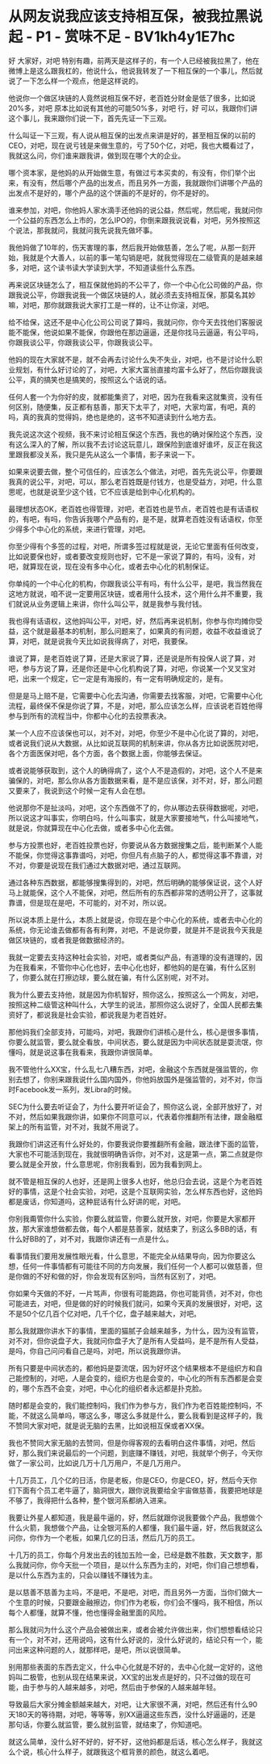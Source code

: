 # 从网友说我应该支持相互保，被我拉黑说起 - P1 - 赏味不足 - BV1kh4y1E7hc

好 大家好，对吧 特别有趣，前两天是这样子的，有一个人已经被我拉黑了，他在微博上是这么跟我杠的，他说什么，他说我转发了一下相互保的一个事儿，然后就说了一下怎么样一个观点，他是这样说的。

他说你一个做区块链的人竟然说相互保不好，老百姓分财金是低了很多，比如说20%多，对吧 原本比如说有其他的可能50%多，对吧 行，好 可以，我跟你们讲这个事儿，我来跟你们说一下，首先先证一下三观。

什么叫证一下三观，有人说从相互保的出发点来讲是好的，甚至相互保的以前的CEO，对吧，现在说亏钱是来做生意的，亏了50个亿，对吧，我也大概看过了，我就这么问，你们谁来跟我讲，做到现在哪个大的企业。

哪个资本家，是他妈的从开始做生意，有做过亏本买卖的，有没有，你们举个出来，有没有，然后哪个产品的出发点，而且另外一方面，我就跟你们讲哪个产品的出发点不是好的，哪个产品的这个饼画的不是好的，你不是好的。

谁来参加，对吧，你他妈人家水滴手还他妈的说公益，然后呢，然后呢，我就问你一个公益的东西怎么上市的，怎么IPO的，你倒来跟我说说看，对吧，另外按照这个说法，那我就问，我就问我先说我先做坏事。

我他妈做了10年的，伤天害理的事，然后我开始做慈善，怎么了呢，从那一刻开始，我就是个大善人，以前的事一笔勾销是吧，就我觉得现在二级管真的是越来越多，对吧，这个读书读大学读到大学，不知道读些什么东西。

再来说区块链怎么了，相互保就他妈的不公平了，你一个中心化公司做的产品，你跟我说公平，你跟我说我一个做区块链的人，就必须去支持相互保，那莫名其妙嘛，对吧，那你就跟我说大家打工是一样的，让不让你滚，对吧。

给不给保，这还不是中心化公司公司说了算吗，我就问你，你今天去找他们客服说能不能保，他说如果不能保，你跟他在那边逼逼，还是你找马云逼逼，有公平吗，你跟我谈公平，你跟我谈公平，你跟我谈公平。

他妈的现在大家就不是，就不会再去讨论什么失不失业，对吧，也不是讨论什么职业规划，有什么好讨论的了，对吧，大家大富翁直接均富卡么好了，然后你跟我谈公平，真的搞笑也是搞笑的，按照这么个话说的话。

任何人套一个为你好的皮，就都能集资了，对吧，因为在我看来这就集资，没有任何区别，随便集，反正都有慈善，那天下太平了，对吧，大家均富，有吧，真的吗，真的我真的觉得妈，绝也是绝的，这书不知道读到什么地方去。

我先说这次这个视频，我不来讨论相互保这个东西，我也的确对保险这个东西，没有这么深入的了解，所以我不去讨论这玩意儿，跟保险到底谁好谁坏，反正在我这里跟我都没关系，我只是先从这么一个事情，影子来说一下。

如果来说要去做，整个可信任的，应该怎么个做法，对吧，首先先说公平，你要跟我真的说公平，对吧，可以，那么老百姓既是付钱方，也是受益方，对吧，什么意思呢，也就是说至少这个钱，它不应该是给到中心化机构的。

最理想状态OK，老百姓也得管理，对吧，老百姓也是节点，老百姓也是有话语权的，有吧，有吗，你告诉我哪个产品有的，是不是，就算老百姓没有话语权，你至少得多个中心化的系统，来进行管理，对吧。

你至少得有个多签的过程，对吧，所谓多签过程就是说，无论它里面有任何改变，比如说要保也好，或者要改变规则也好，它不是一家说了算的，有吗，没有，对吧，就算现在说，现在没有多中心化，或者去中心化的机制保证。

你单纯的一个中心化的机构，你跟我谈公平有吗，有什么公平，是吧，我当然我在这地方就说，咱不说一定要用区块链，或者用什么技术，这个用什么并不重要，我们就说从业务逻辑上来讲，你什么叫公平，就是我参与我付钱。

我也得有话语权，这他妈叫公平，对吧，好，然后再来说机制，你参与你均摊你受益，这个就是最基本的机制，那么问题来了，如果真的有问题，收益不收益谁说了算，对吧，就是说我今天比如说我得病了，对吧，我要保。

谁说了算，是老百姓说了算，还是大家说了算，还是说是所有投保人说了算，对吧，参与方说了算，还是你还是中心化机构说了算，对吧，你说某一个叉叉宝对吧，出来一个规定，它一定是有海报的，有一定有明确规定的，是有。

但是是马上赔不是，它需要中心化去沟通，你需要去找客服，对吧，它需要中心化流程，最终保不保是你说了算，不是，对吧，那么应该怎么样，应该说老百姓他得参与到所有的流程当中，你都中心化的去投票表决。

某一个人应不应该保也可以，对不对，对吧，你至少不是中心化说了算的，对吧，或者说我们说从大数据，从比如说互联网的机制来讲，你从各方比如说医院对吧，各个方面医保对吧，各个方面，各个数据上面，你能够去保证。

或者说能够获取到，这个人的确得病了，这个人不是造假的，对吧，这个人不是来骗保的，对吧，那么你从各方面数据来看，是不是应该保，对不对，好，那么问题又要来了，我说到这个时候一定有人会在想。

他说那你不是扯淡吗，对吧，这个东西做不了的，你从哪边去获得数据呢，对吧，所以说这才叫事实，你明白吗，什么叫事实，就是大家要接地气，什么叫接地气，就是说，你就算现在中心化去做，或者多中心化去做。

参与方投票也好，老百姓投票也好，你要说从各方数据搜集之后，能判断某个人能不能保，你觉得这事靠谱吗，对吧，你但凡有点脑子的人，都觉得这事不靠谱，对不对，你要是说现在我们通过大数据对吧，通过互联网。

通过各种东西数据，都能够搜集得到的，对吧，然后明确的能够保证说，这个人好马上就能保，这个人不能保，对吧，然后所有的东西都非常的透明公开了，这事就靠谱，但是现在是吧，不可能的，对不对，所以说。

所以说本质上是什么，本质上就是说，你现在是个中心化的系统，或者去中心化的系统，你无论谁去做都有各有利弊，对吧，不是说你要，就是并不是说我今天我是做区块链的，或者我是做数据经济的。

我就一定要去支持这种社会实验，对吧，或者类似产品，有道理的没有道理的，因为在我看来，不管你中心化也好，去中心化也好，都他妈的是在骗，有什么区别了，你要么就在打擦边球，要么就在骗，有什么区别呢，对不对。

我为什么要去支持他，就是因为你机智好，照你这么，按照这么一个网友，对吧，按照这种二级管这种叫什么，大学生的说法，那照你这么说好了，全国人民都去集资好了，都说我是社会实验，都说我是为老百姓好。

那他妈我们全部支持，可能吗，对吧，我跟你们讲核心是什么，核心是很多事情，你要么就监管，要么就全看放，中间状态，要么就是因为中间状态就是耍流氓，你懂吗，就是说这事在我看来，我跟你讲很简单。

我不管他什么XX宝，什么乱七八糟东西，对吧，金融这个东西就是强监管的，你别去想了，你别来跟我说什么国内国外，你他妈放国外是强监管的，对不对，你当时Facebook发一系列，发Libra的时候。

SEC为什么要去听证会了，为什么要开听证会了，照你这么说，全部开放好了，对不对，然后如果我跟你讲，如果你不同意可以，代表着你推翻所有法律，跟金融框架上的所有监管，对不对，我就不用说了。

我跟你们讲这还有什么好处的，你要我说你要推翻所有金融，跟法律下面的监管，大家也不可能活到现在，我就很明确告诉你，对不对，这是第一点，第二点就是你要么就是全开放，什么意思呢，你别我看到，因为我看到网上。

就不管是相互保的人也好，还是网上很多人也好，他总归会去说，这是个为老百姓好的事情，这是个社会实验，对吧，这是个互联网实验，怎么样东西也好，这他妈都是废话，你知道吗，这种屁话有什么好讲的呢，对吧。

你别我甭管你什么实验，你要么就监管，你要么就开放，对吧，你要是大家都开放，那大家谁想做都去做，每个人都是慈善家，就结束了，别这么多BB的话，有什么好BB的了，对不对，我跟你讲还有一点是什么。

看事情我们要用发展性眼光看，什么意思，不能完全从结果导向，因为你要这么想，任何一件事情都有可能往不同的方向发展，我们任何一个人都可以做慈善，但是你做的不好和做的好，你会发现有区别吗，当然有区别了，对吧。

你如果今天做的不好，一片骂声，你很有可能跑路，你也可能背债，对不对，你也可能进去，对吧，但是做的好的时候我们就问，如果今天真的发展很好，对吧，这不是50个亿几百个亿对吧，几千个亿，盘子越来越大，对吧。

那么我就跟你讲水下的事情，里面的猫腻子会越来越多，为什么，因为没有监管，对不对，但你说盘子大，我就问你盘子大了是所有人受益吗，是不是所有人受益，是吗，你自己问问看自己是吗，对吧，所以说我跟你讲。

所有只要是中间状态的，都他妈是耍流氓，因为好坏这个结果根本不是组织方和自己能控制的，对吧，人是会变的，组织方也是会变的，中心化的所有东西都是会变的，哪个东西不会变，对吧，中心化的组织者永远都是扑克脸。

随时都是会变的，我们能控制吗，我们作为参与方，我们作为老百姓能控制吗，不能，不就这么简单吗，哪这么多，哪这么多就是什么，要么我看到是这样子的，我不赞同大家对吧，就是说无脑的去黑，比如说相互保或者XX保。

我也不赞同大家无脑的去赞同，但是你得客观的去看明白这件事情，对吧，然后好，那么我们来说最后的一个问题，到底赚不赚钱，对吧，我就举个例子，今天你做了一家公司，比如说几万十几万用户，不是几万用户。

十几万员工，几个亿的日活，你是老板，你是CEO，你是CEO，好，然后今天你们下面有个员工老牛逼了，脑洞很大，跟你说我要给全宇宙做慈善，我要把地球是不够了，我得把什么各种，整个银河系都纳入进来。

我要让外星人都知道，我是最牛逼的，好，然后就跟你说我要做个产品，我想做个什么火箭，我想做个产品，让全银河系的人都懂，我们最牛逼，好，然后我就这么问你，你作为一个老板，如果几亿的日活，然后几万的员工。

十几万的员工，你每个月发出去的钱加五险一金，已经是数不胜数，天文数字，那么我就问你，你今天批一个项目，是以什么东西为主的，对吧，你们自己想想看，是以什么东西为主的，只会以赚钱不赚钱为主。

是以慈善不慈善为主吗，不是吧，不是吧，对吧，而且另外一方面，当你们做大一个生意的时候，只要跟金融擦边，你们作为老板，你们会不懂吗，我不相信，所以每个人都懂，就算不懂，他也懂得金融里面的风险。

那么我就问为什么这个产品会被做出来，或者会被允许做出来，你们想想看结论只有一个，对不对，还用说吗，这有什么好说的，没什么好说的，结论只有一个，能问出来这种问题的人，就那样吧，是吧，所以说很简单。

别用那些表面的东西去定义，什么中心化就是不好的，去中心化就一定好的，这他妈叫二极管，也别从现在结果来说，XX宝的出发点是好的，只不过做的现在可能，由于参与的人越来越多，对吧，然后由于参保的人越来越年轻。

导致最后大家分摊金额越来越大，对吧，让大家很不满，对吧，然后还有什么90天180天的等待期，对吧，等等等，别XX逼逼这些东西，没什么好逼逼的，还是那句话，你要么就监管，要么就别监管，就结束了，你知道吧。

就这么简单，没什么好不好的，好不好，这他妈都是后话，核心怎么样子，我就这么个说，核心什么样子，就跟我这个框背景的颜色，就这么着吧。

